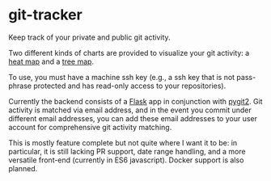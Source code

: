 
# git-tracker

Keep track of your private and public git activity.

Two different kinds of charts are provided to visualize your git activity: a [heat map](http://en.wikipedia.org/wiki/Heat_map) and a [tree map](http://en.wikipedia.org/wiki/Treemapping).

To use, you must have a machine ssh key (e.g., a ssh key that is not pass-phrase protected and has read-only access to your repositories).

Currently the backend consists of a [Flask](http://flask.pocoo.org/) app in conjunction with [pygit2](https://github.com/libgit2/pygit2). Git activity is matched via email address, and in the event you commit under different email addresses, you can add these email addresses to your user account for comprehensive git activity matching.

This is mostly feature complete but not quite where I want it to be: in particular, it is still lacking PR support, date range handling, and a more versatile front-end (currently in ES6 javascript). Docker support is also planned.

